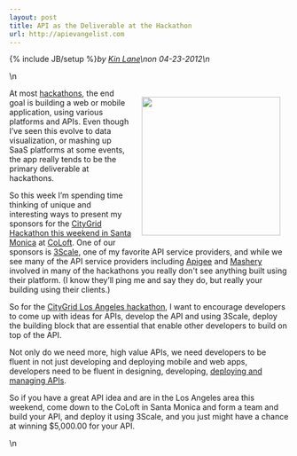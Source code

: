 ```yaml
---
layout: post
title: API as the Deliverable at the Hackathon
url: http://apievangelist.com
---
```

{% include JB/setup %}<i><span class="small">by</span> <a href="https://plus.google.com/106460238807821851374" rel="author">Kin Lane</a>\n<span class="small">on</span> <span class="post-date">04-23-2012</span>\n</i><p></p>\n<p><a title="deploying and managing APIs" href="http://www.3scale.net"><img style="padding: 15px;" src="http://kinlane-productions.s3.amazonaws.com/api-evangelist-site/serviceproviders/3scale-logo.jpg" alt="" width="250" align="right" /></a></p>
<p>At most <a title="Hackathons" href="/events/">hackathons</a>, the end goal is building a web or mobile application, using various platforms and APIs.  Even though I&rsquo;ve seen this evolve to data visualization, or mashing up SaaS platforms at some events, the app really tends to be the primary deliverable at hackathons.</p>
<p>So this week I&rsquo;m spending time thinking of unique and interesting ways to present my sponsors for the <a title="CityGrid hackathon this weekend in Santa Monica" href="http://citygridhackathonla.eventbrite.com/">CityGrid Hackathon this weekend in Santa Monica</a> at <a title="CoLoft" href="http://www.coloft.com/">CoLoft</a>.  One of our sponsors is <a title="3Scale API Service Provider" href="/serviceproviders/3scale.php">3Scale</a>, one of my favorite API service providers, and while we see many of the API service providers including <a title="Apigee" href="/serviceproviders/apigee.php">Apigee</a> and <a title="Mashery" href="/serviceproviders/mashery.php">Mashery</a> involved in many of the hackathons you really don't see anything built using their platform. (I know they&rsquo;ll ping me and say they do, but really your building using their clients.)</p>
<p>So for the <a title="CityGrid Los Angeles Hackathon" href="http://citygridhackathonla.eventbrite.com/">CityGrid Los Angeles hackathon</a>, I want to encourage developers to come up with ideas for APIs, develop the API and using 3Scale, deploy the building block that are essential that enable other developers to build on top of the API.</p>
<p>Not only do we need more, high value APIs, we need developers to be fluent in not just developing and deploying mobile and web apps, developers need to be fluent in designing, developing, <a title="deploying and managing APIs" href="http://www.3scale.net">deploying and managing APIs</a>.</p>
<p>So if you have a great API idea and are in the Los Angeles area this weekend, come down to the CoLoft in Santa Monica and form a team and build your API, and deploy it using 3Scale, and you just might have a chance at winning $5,000.00 for your API.</p>\n